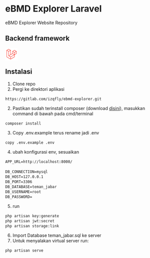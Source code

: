 # eBMD Explorer Laravel
eBMD Explorer Website Repository

## Backend framework
<img width="40px" align="left" src="https://raw.githubusercontent.com/github/explore/56a826d05cf762b2b50ecbe7d492a839b04f3fbf/topics/laravel/laravel.png"/>
<br/><br/>

 
## Instalasi
1. Clone repo
2. Pergi ke direktori aplikasi
  ```
  https://gitlab.com/izqfly/ebmd-explorer.git
  ```
2. Pastikan sudah terinstall composer (download [disini](https://getcomposer.org/)), masukkan command di bawah pada cmd/terminal
  ```
  composer install
  ```
3. Copy .env.example terus rename jadi .env
  ```
  copy .env.example .env
  ```
4. ubah konfigurasi env, sesuaikan 
  ```
  APP_URL=http://localhost:8000/

  DB_CONNECTION=mysql
  DB_HOST=127.0.0.1
  DB_PORT=3306
  DB_DATABASE=teman_jabar
  DB_USERNAME=root
  DB_PASSWORD=
  ```
5. run  
  ```
  php artisan key:generate
  php artisan jwt:secret
  php artisan storage:link
  ```
6. Import Database teman_jabar.sql ke server
7. Untuk menyalakan virtual server run:
  ```
  php artisan serve
  ```
